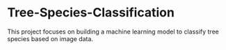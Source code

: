 # Tree-Species-Classification
This project focuses on building a machine learning model to classify tree species based on image data.
